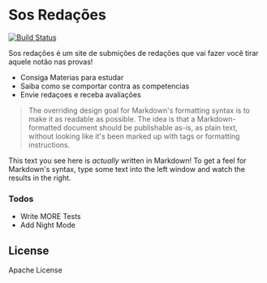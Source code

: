 # Sos Redações

[![Build Status](https://travis-ci.org/joemccann/dillinger.svg?branch=master)](https://travis-ci.org/joemccann/dillinger)

Sos redações é um site de submições de redações que vai fazer você tirar aquele notão nas provas!

  - Consiga Materias para estudar
  - Saiba como se comportar contra as competencias
  - Envie redaçoes e receba avaliações

> The overriding design goal for Markdown's
> formatting syntax is to make it as readable
> as possible. The idea is that a
> Markdown-formatted document should be
> publishable as-is, as plain text, without
> looking like it's been marked up with tags
> or formatting instructions.

This text you see here is *actually* written in Markdown! To get a feel for Markdown's syntax, type some text into the left window and watch the results in the right.

### Todos

 - Write MORE Tests
 - Add Night Mode

License
----

 Apache License
